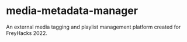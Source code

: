 # media-metadata-manager
An external media tagging and playlist management platform created for FreyHacks 2022.
